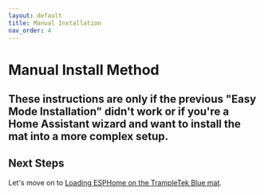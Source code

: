 ```yaml
---
layout: default
title: Manual Installation
nav_order: 4
---
```


# Manual Install Method

## These instructions are only if the previous "Easy Mode Installation" didn't work or if you're a Home Assistant wizard and want to install the mat into a more complex setup.

## Next Steps
Let's move on to [Loading ESPHome on the TrampleTek Blue mat](https://appliedsensorco.github.io/Manual-Installation/mat_install.html).

